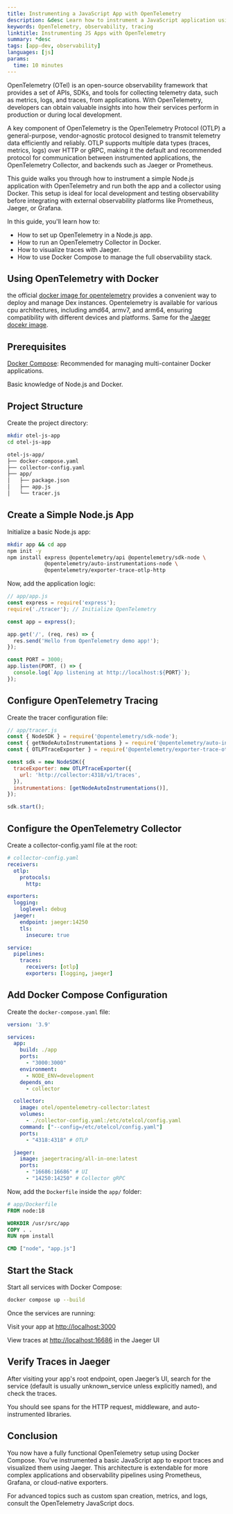 ```yaml
---
title: Instrumenting a JavaScript App with OpenTelemetry
description: &desc Learn how to instrument a JavaScript application using OpenTelemetry in a Dockerized environment.
keywords: OpenTelemetry, observability, tracing
linktitle: Instrumenting JS Apps with OpenTelemetry
summary: *desc
tags: [app-dev, observability]
languages: [js]
params:
  time: 10 minutes
---
```


OpenTelemetry (OTel) is an open-source observability framework that provides a set of APIs, SDKs, and tools for collecting telemetry data, such as metrics, logs, and traces, from applications. With OpenTelemetry, developers can obtain valuable insights into how their services perform in production or during local development.

A key component of OpenTelemetry is the OpenTelemetry Protocol (OTLP) a general-purpose, vendor-agnostic protocol designed to transmit telemetry data efficiently and reliably. OTLP supports multiple data types (traces, metrics, logs) over HTTP or gRPC, making it the default and recommended protocol for communication between instrumented applications, the OpenTelemetry Collector, and backends such as Jaeger or Prometheus.

This guide walks you through how to instrument a simple Node.js application with OpenTelemetry and run both the app and a collector using Docker. This setup is ideal for local development and testing observability before integrating with external observability platforms like Prometheus, Jaeger, or Grafana.

In this guide, you'll learn how to:

- How to set up OpenTelemetry in a Node.js app.
- How to run an OpenTelemetry Collector in Docker.
- How to visualize traces with Jaeger.
- How to use Docker Compose to manage the full observability stack.

## Using OpenTelemetry with Docker

the official [docker image for opentelemetry](https://hub.docker.com/r/otel/opentelemetry-collector-contrib) provides a convenient way to deploy and manage Dex instances. Opentelemetry is available for various cpu architectures, including amd64, armv7, and arm64, ensuring compatibility with different devices and platforms. Same for the [Jaeger docekr image](https://hub.docker.com/r/jaegertracing/jaeger).

## Prerequisites

[Docker Compose](/compose/): Recommended for managing multi-container Docker applications.

Basic knowledge of Node.js and Docker.

## Project Structure

Create the project directory:
```bash
mkdir otel-js-app
cd otel-js-app
```

```bash
otel-js-app/
├── docker-compose.yaml
├── collector-config.yaml
├── app/
│   ├── package.json
│   ├── app.js
│   └── tracer.js
```

## Create a Simple Node.js App

Initialize a basic Node.js app:

```bash
mkdir app && cd app
npm init -y
npm install express @opentelemetry/api @opentelemetry/sdk-node \
            @opentelemetry/auto-instrumentations-node \
            @opentelemetry/exporter-trace-otlp-http
```

Now, add the application logic:

```js
// app/app.js
const express = require('express');
require('./tracer'); // Initialize OpenTelemetry

const app = express();

app.get('/', (req, res) => {
  res.send('Hello from OpenTelemetry demo app!');
});

const PORT = 3000;
app.listen(PORT, () => {
  console.log(`App listening at http://localhost:${PORT}`);
});
```

## Configure OpenTelemetry Tracing

Create the tracer configuration file:

```js
// app/tracer.js
const { NodeSDK } = require('@opentelemetry/sdk-node');
const { getNodeAutoInstrumentations } = require('@opentelemetry/auto-instrumentations-node');
const { OTLPTraceExporter } = require('@opentelemetry/exporter-trace-otlp-http');

const sdk = new NodeSDK({
  traceExporter: new OTLPTraceExporter({
    url: 'http://collector:4318/v1/traces',
  }),
  instrumentations: [getNodeAutoInstrumentations()],
});

sdk.start();
```

## Configure the OpenTelemetry Collector

Create a collector-config.yaml file at the root:

```yaml
# collector-config.yaml
receivers:
  otlp:
    protocols:
      http:

exporters:
  logging:
    loglevel: debug
  jaeger:
    endpoint: jaeger:14250
    tls:
      insecure: true

service:
  pipelines:
    traces:
      receivers: [otlp]
      exporters: [logging, jaeger]
```

## Add Docker Compose Configuration

Create the `docker-compose.yaml` file:

```yaml
version: '3.9'

services:
  app:
    build: ./app
    ports:
      - "3000:3000"
    environment:
      - NODE_ENV=development
    depends_on:
      - collector

  collector:
    image: otel/opentelemetry-collector:latest
    volumes:
      - ./collector-config.yaml:/etc/otelcol/config.yaml
    command: ["--config=/etc/otelcol/config.yaml"]
    ports:
      - "4318:4318" # OTLP

  jaeger:
    image: jaegertracing/all-in-one:latest
    ports:
      - "16686:16686" # UI
      - "14250:14250" # Collector gRPC
```

Now, add the `Dockerfile` inside the `app/` folder:

```dockerfile
# app/Dockerfile
FROM node:18

WORKDIR /usr/src/app
COPY . .
RUN npm install

CMD ["node", "app.js"]
```

## Start the Stack

Start all services with Docker Compose:

```bash
docker compose up --build
```

Once the services are running:

Visit your app at [http://localhost:3000](http://localhost:3000)

View traces at [http://localhost:16686](http://localhost:16686) in the Jaeger UI

## Verify Traces in Jaeger

After visiting your app's root endpoint, open Jaeger’s UI, search for the service (default is usually unknown_service unless explicitly named), and check the traces.

You should see spans for the HTTP request, middleware, and auto-instrumented libraries.

## Conclusion

You now have a fully functional OpenTelemetry setup using Docker Compose. You've instrumented a basic JavaScript app to export traces and visualized them using Jaeger. This architecture is extendable for more complex applications and observability pipelines using Prometheus, Grafana, or cloud-native exporters.

For advanced topics such as custom span creation, metrics, and logs, consult the OpenTelemetry JavaScript docs.
